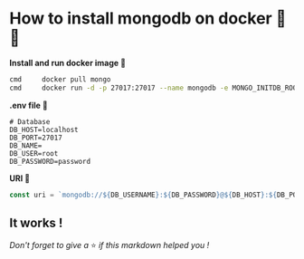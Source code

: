 # How to install mongodb on docker 🔨🐳

**Install and run docker image 🐳**
```sh
cmd		docker pull mongo
cmd		docker run -d -p 27017:27017 --name mongodb -e MONGO_INITDB_ROOT_USERNAME=root -e MONGO_INITDB_ROOT_PASSWORD=password mongo
```

**.env file 🌳️**
```dotenv
# Database
DB_HOST=localhost
DB_PORT=27017
DB_NAME=
DB_USER=root
DB_PASSWORD=password
```

**URI 🌺**
```js
const uri = `mongodb://${DB_USERNAME}:${DB_PASSWORD}@${DB_HOST}:${DB_PORT}`;
```

## It works !
*Don't forget to give a* ⭐️ *if this markdown helped you !*
